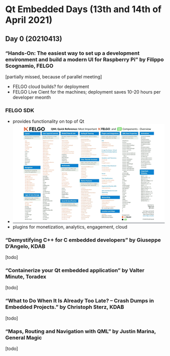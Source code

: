 # Qt Embedded Days (13th and 14th of April 2021)

## Day 0 (20210413)

###  “Hands-On: The easiest way to set up a development environment and build a modern UI for Raspberry Pi” by Filippo Scognamio, FELGO 
[partially missed, because of parallel meeting]
* FELGO cloud builds? for deployment
* FELGO Live Cient for the machines; deployment saves 10-20 hours per developer meonth
### FELGO SDK
* provides functionality on top of Qt
* ![](img01.png)
* plugins for monetization, analytics, engagement, cloud

### “Demystifying C++ for C embedded developers” by Giuseppe D’Angelo, KDAB
[todo]

### “Containerize your Qt embedded application” by Valter Minute, Toradex
[todo]

### “What to Do When It Is Already Too Late? – Crash Dumps in Embedded Projects.” by Christoph Sterz, KDAB
[todo]

### “Maps, Routing and Navigation with QML” by Justin Marina, General Magic
[todo]
